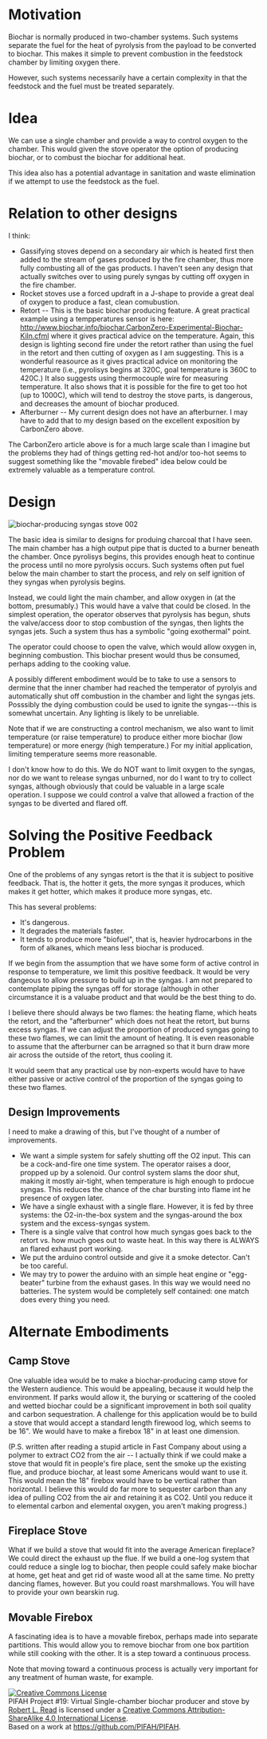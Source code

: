 # Motivation

Biochar is normally produced in two-chamber systems.  Such systems separate the fuel for the heat of pyrolysis from
the payload to be converted to biochar.  This makes it simple to prevent combustion in the feedstock chamber by limiting
oxygen there.

However, such systems necessarily have a certain complexity in that the feedstock and the fuel must be treated separately.

# Idea

We can use a single chamber and provide a way to control oxygen to the chamber. This would given the stove operator
the option of producing biochar, or to combust the biochar for additional heat.

This idea also has a potential advantage in sanitation and waste elimination if we attempt to use the feedstock as the fuel.

# Relation to other designs

I think:

* Gassifying stoves depend on a secondary air which is heated first then added to the stream of gases produced by the fire chamber, thus more fully combusting all of the gas products.  I haven't seen any design that actually switches over to using purely syngas by cutting off oxygen in the fire chamber.
* Rocket stoves use a forced updraft in a J-shape to provide a great deal of oxygen to produce a fast, clean comubustion.
* Retort -- This is the basic biochar producing feature.  A great practical example using a tempperatures sensor is here: http://www.biochar.info/biochar.CarbonZero-Experimental-Biochar-Kiln.cfml  where it gives practical advice on the temperature.  Again, this design is lighting second fire under the retort rather than using the fuel in the retort and then cutting of oxygen as I am suggesting.  This is a wonderful reasource as it gives practical advice on monitoring the temperature (i.e., pyrolisys begins at 320C, goal temperature is 360C to 420C.) It also suggests using thermocouple wire for measuring temperature. It also shows that it is possible for the fire to get too hot (up to 1000C), which will tend to destroy the stove parts, is dangerous, and decreases the amount of biochar produced.
* Afterburner -- My current design does not have an afterburner.  I may have to add that to my design based on the excellent exposition by CarbonZero above.

The CarbonZero article above is for a much large scale than I imagine but the problems they had of things getting red-hot and/or too-hot seems to suggest something like the "movable firebed" idea below could be extremely valuable as a temperature control.

# Design

![biochar-producing syngas stove 002](https://cloud.githubusercontent.com/assets/5296671/7164458/ee607f8e-e365-11e4-8bfa-ff690d4ae29e.jpg)


The basic idea is similar to designs for produing charcoal that I have seen.  The main chamber has a high output pipe
that is ducted to a burner beneath the chamber.  Once pyrolisys begins, this provides enough heat to continue the 
process until no more pyrolysis occurs. Such systems often put fuel below the main chamber to start the process, and 
rely on self ignition of they syngas when pyrolysis begins.

Instead, we could light the main chamber, and allow oxygen in (at the bottom, presumably.)  This would have a valve
that could be closed.  In the simplest operation, the operator observes that pyrolysis has begun, shuts the valve/access door to
stop combustion of the syngas, then lights the syngas jets.  Such a system thus has a symbolic "going exothermal" point.

The operator could choose to open the valve, which would allow oxygen in, beginning combustion.  This biochar
present would thus be consumed, perhaps adding to the cooking value.

A possibly different embodiment would be to take to use a sensors to dermine that the inner chamber had reached 
the temperator of pyrolyis and automatically shut off combustion in the chamber and light the syngas jets.
Posssibly the dying combustion could be used to ignite the syngas---this is somewhat uncertain.  Any lighting 
is likely to be unreliable.

Note that if we are constructing a control mechanism, we also want to limit temperature (or raise temperature) to produce either more biochar (low temperature) or more energy (high temperature.)  For my initial application, limiting temperature seems more reasonable.

I don't know how to do this.  We do NOT want to limit oxygen to the syngas, nor do we want to release syngas unburned, nor do I want to try to collect syngas, although obviously that could be valuable in a large scale operation.  I suppose we could control a valve that allowed a fraction of the syngas to be diverted and flared off.

# Solving the Positive Feedback Problem

One of the problems of any syngas retort is the that it is subject to positive feedback.  That is, the hotter it
gets, the more syngas it produces, which makes it get hotter, which makes it produce more syngas, etc.

This has several problems:
* It's dangerous.
* It degrades the materials faster.
* It tends to produce more "biofuel", that is, heavier hydrocarbons in the form of alkanes, which means less biochar is produced.

If we begin from the assumption that we have some form of active control in response to temperature, we limit this 
positive feedback. It would be very dangeous to allow pressure to build up in the syngas. I am not prepared to contemplate piping the syngas off for storage (although in other circumstance it is a valuabe product and that would
be the best thing to do.

I believe there should always be two flames: the heating flame, which heats the retort, and the "afterburner" which does not heat the retort, but burns excess syngas.  If we can adjust the proportion of produced syngas going to these two flames, we can limit the amount of heating.  It is even reasonable to assume that the afterburner can be arragned so that it burn draw more air across the outside of the retort, thus cooling it.

It would seem that any practical use by non-experts would have to have either passive or active control of the proportion of the syngas going to these two flames.

## Design Improvements

I need to make a drawing of this, but I've thought of a number of improvements.

* We want a simple system for safely shutting off the O2 input.  This can be a cock-and-fire one time system. The operator raises a door, propped up by a solenoid.  Our control system slams the door shut, making it mostly air-tight, when temperature is high enough to prdocue syngas. This reduces the chance of the char bursting into flame int he presence of oxygen later.
* We have a single exhaust with a single flare.  However, it is fed by three systems: the O2-in-the-box system and the syngas-around the box system and the excess-syngas system.
* There is a single valve that control how much syngas goes back to the retort vs. how much goes out to waste heat. In this way there is ALWAYS an flared exhaust port working.
* We put the arduino control outside and give it a smoke detector.  Can't be too careful.
* We may try to power the arduino with an simple heat engine or "egg-beater" turbine from the exhaust gases.  In this way we would need no batteries.  The system would be completely self contained: one match does every thing you need.

# Alternate Embodiments

## Camp Stove

One valuable idea would be to make a biochar-producing camp stove for the Western audience.  This would be appealing,
because it would help the environment.  If parks would allow it, the burying or scattering of the cooled and wetted
biochar could be a significant improvement in both soil quality and carbon sequestration.  A challenge for this
application would be to build a stove that would accept a standard length firewood log, which seems to be 16".  We would have to make a firebox 18" in at least one dimension.

(P.S. written after reading a stupid article in Fast Company about using a polymer to extract CO2 from the air -- I actually think if we could make a stove that would fit in people's fire place, sent the smoke up the existing flue, and produce biochar, at least some Americans would want to use it.  This would mean the 18" firebox would have to be vertical rather than horizontal. I believe this would do far more to sequester carbon than any idea of pulling CO2 from the air and retaining it as CO2.  Until you reduce it to elemental carbon and elemental oxygen, you aren't making progress.)

## Fireplace Stove

What if we build a stove that would fit into the average American fireplace?  We could direct the exhaust up the 
flue. If we build a one-log system that could reduce a single log to biochar, then people could safely make biochar
at home, get heat and get rid of waste wood all at the same time.  No pretty dancing flames, however.  But you could 
roast marshmallows.  You will have to provide your own bearskin rug.

## Movable Firebox

A fascinating idea is to have a movable firebox, perhaps made into separate partitions.  This would allow you 
to remove biochar from one box partition while still cooking with the other.  It is a step toward a 
continuous process.

Note that moving toward a continuous process is actually very important for any treatment of human waste, for example.


<a rel="license" href="http://creativecommons.org/licenses/by-sa/4.0/"><img alt="Creative Commons License" style="border-width:0" src="https://i.creativecommons.org/l/by-sa/4.0/88x31.png" /></a><br /><span xmlns:dct="http://purl.org/dc/terms/" href="http://purl.org/dc/dcmitype/Text" property="dct:title" rel="dct:type">PIFAH Project #19: Virtual Single-chamber biochar producer and stove</span> by <a xmlns:cc="http://creativecommons.org/ns#" href="https://github.com/PIFAH/PIFAH" property="cc:attributionName" rel="cc:attributionURL">Robert L. Read</a> is licensed under a <a rel="license" href="http://creativecommons.org/licenses/by-sa/4.0/">Creative Commons Attribution-ShareAlike 4.0 International License</a>.<br />Based on a work at <a xmlns:dct="http://purl.org/dc/terms/" href="https://github.com/PIFAH/PIFAH" rel="dct:source">https://github.com/PIFAH/PIFAH</a>.
